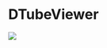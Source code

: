# DTubeViewer



<a href="https://play.google.com/store/apps/details?id=pro.bostrot.dtubeviewer"><img src="https://play.google.com/intl/en_us/badges/images/generic/en_badge_web_generic.png"></img></a>
